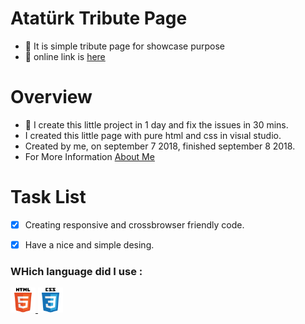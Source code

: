# Atatürk Tribute Page


- 🌱 It is simple tribute page for showcase purpose 
- 💬 online link is <a href="https://devil1cal.github.io/tribute_page/index.html">here</a>


# Overview
- 🚧 I create this little project in 1 day and fix the issues in 30 mins. 
- I created this little page with pure html and css in visıal studio.
- Created by me, on september 7 2018, finished september 8 2018.
- For More Information <a href="https://www.linkedin.com/in/damlaumar/">About Me</a>


# Task List
- [x] Creating responsive and crossbrowser friendly code.
- [x] Have a nice and simple desing. 


<h3 align="left">WHich language did I use :</h3>
<p align="left"> 
  <a href="https://www.w3.org/html/" target="_blank" rel="noreferrer" alt="html"> 
    <img src="https://raw.githubusercontent.com/devicons/devicon/master/icons/html5/html5-original-wordmark.svg" alt="html5" width="40" height="40"/> </a> 
  <a href="https://www.w3schools.com/css/" target="_blank" rel="noreferrer" alt="css3"> 
    <img src="https://raw.githubusercontent.com/devicons/devicon/master/icons/css3/css3-original-wordmark.svg" alt="css3" width="40" height="40"/> </a> 
</p>
